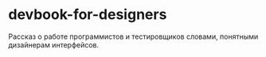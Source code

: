 # devbook-for-designers
Рассказ о работе программистов и тестировщиков словами, понятными дизайнерам интерфейсов.
